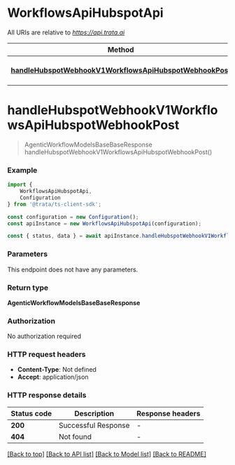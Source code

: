 # WorkflowsApiHubspotApi

All URIs are relative to *https://api.trata.ai*

|Method | HTTP request | Description|
|------------- | ------------- | -------------|
|[**handleHubspotWebhookV1WorkflowsApiHubspotWebhookPost**](#handlehubspotwebhookv1workflowsapihubspotwebhookpost) | **POST** /v1/workflows/api/hubspot/webhook | Handle Hubspot Webhook|

# **handleHubspotWebhookV1WorkflowsApiHubspotWebhookPost**
> AgenticWorkflowModelsBaseBaseResponse handleHubspotWebhookV1WorkflowsApiHubspotWebhookPost()


### Example

```typescript
import {
    WorkflowsApiHubspotApi,
    Configuration
} from '@trata/ts-client-sdk';

const configuration = new Configuration();
const apiInstance = new WorkflowsApiHubspotApi(configuration);

const { status, data } = await apiInstance.handleHubspotWebhookV1WorkflowsApiHubspotWebhookPost();
```

### Parameters
This endpoint does not have any parameters.


### Return type

**AgenticWorkflowModelsBaseBaseResponse**

### Authorization

No authorization required

### HTTP request headers

 - **Content-Type**: Not defined
 - **Accept**: application/json


### HTTP response details
| Status code | Description | Response headers |
|-------------|-------------|------------------|
|**200** | Successful Response |  -  |
|**404** | Not found |  -  |

[[Back to top]](#) [[Back to API list]](../README.md#documentation-for-api-endpoints) [[Back to Model list]](../README.md#documentation-for-models) [[Back to README]](../README.md)

